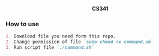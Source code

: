 <p align="center">
  <strong>CS341</strong>
</p>

### How to use

```markdown
1. Download file you need form this repo.
2. Change permission of file `sudo chmod +x command.sh`
3. Run script file `./command.sh`
```

